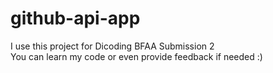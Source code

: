 # github-api-app
I use this project for Dicoding BFAA Submission 2<br>
You can learn my code or even provide feedback if needed :)
